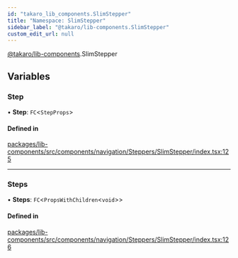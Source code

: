 ```yaml
---
id: "takaro_lib_components.SlimStepper"
title: "Namespace: SlimStepper"
sidebar_label: "@takaro/lib-components.SlimStepper"
custom_edit_url: null
---
```


[@takaro/lib-components](../modules/takaro_lib_components.md).SlimStepper

## Variables

### Step

• **Step**: `FC`<`StepProps`\>

#### Defined in

[packages/lib-components/src/components/navigation/Steppers/SlimStepper/index.tsx:125](https://github.com/niekcandaele/Takaro/blob/91fb19b/packages/lib-components/src/components/navigation/Steppers/SlimStepper/index.tsx#L125)

___

### Steps

• **Steps**: `FC`<`PropsWithChildren`<`void`\>\>

#### Defined in

[packages/lib-components/src/components/navigation/Steppers/SlimStepper/index.tsx:126](https://github.com/niekcandaele/Takaro/blob/91fb19b/packages/lib-components/src/components/navigation/Steppers/SlimStepper/index.tsx#L126)
